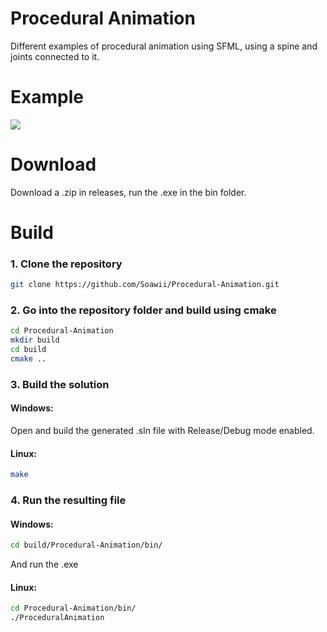 # Procedural Animation
Different examples of procedural animation using SFML, using a spine and joints connected to it.

# Example
![](https://i.imgur.com/AnJdTAf.gif)

# Download
Download a .zip in releases, run the .exe in the bin folder.

# Build
### 1. Clone the repository  
```bash  
git clone https://github.com/Soawii/Procedural-Animation.git  
```  
### 2. Go into the repository folder and build using cmake  
 ```bash  
 cd Procedural-Animation  
 mkdir build  
 cd build  
 cmake ..  
 ```  
### 3. Build the solution  
#### Windows:  
Open and build the generated .sln file with Release/Debug mode enabled.    
#### Linux:  
```bash  
make  
```  
### 4. Run the resulting file  
#### Windows:
```bash
cd build/Procedural-Animation/bin/
```
And run the .exe
#### Linux:  
```bash
cd Procedural-Animation/bin/
./ProceduralAnimation  
```  
